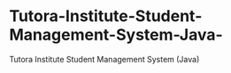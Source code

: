 # Tutora-Institute-Student-Management-System-Java-
Tutora Institute Student Management System (Java) 
